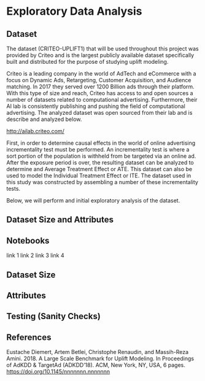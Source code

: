 # Exploratory Data Analysis

## Dataset

The dataset (CRITEO-UPLIFT1) that will be used throughout this project was provided by Criteo and is the largest publicly available dataset specifically built and distributed for the purpose of studying uplift modeling. 

Criteo is a leading company in the world of AdTech and eCommerce with a focus on Dynamic Ads, Retargeting, Customer Acquisition, and Audience matching. In 2017 they served over 1200 Billion ads through their platform.  With this type of size and reach, Criteo has access to and open sources a number of datasets related to computational advertising. Furthermore, their AI lab is consistently publishing and pushing the field of computational advertising. The analyzed dataset was open sourced from their lab and is describe and analyzed below. 

http://ailab.criteo.com/

First, in order to determine causal effects in the world of online advertising incrementality test must be performed. An incrementality test is where a sort portion of the population is withheld from be targeted via an online ad. After the exposure period is over, the resulting dataset can be analyzed to determine and Average Treatment Effect or ATE. This dataset can also be used to model the Individual Treatment Effect or ITE. The dataset used in this study was constructed by assembling a number of these incrementality tests.

Below, we will perform and initial exploratory analysis of the dataset. 

## Dataset Size and Attributes




## Notebooks
link 1
link 2
link 3
link 4

## Dataset Size

## Attributes

## Testing (Sanity Checks) 



## References

Eustache Diemert, Artem Betlei, Christophe Renaudin, and Massih-Reza
Amini. 2018. A Large Scale Benchmark for Uplift Modeling. In Proceedings
of AdKDD & TargetAd (ADKDD’18). ACM, New York, NY, USA, 6 pages.
https://doi.org/10.1145/nnnnnnn.nnnnnnn
